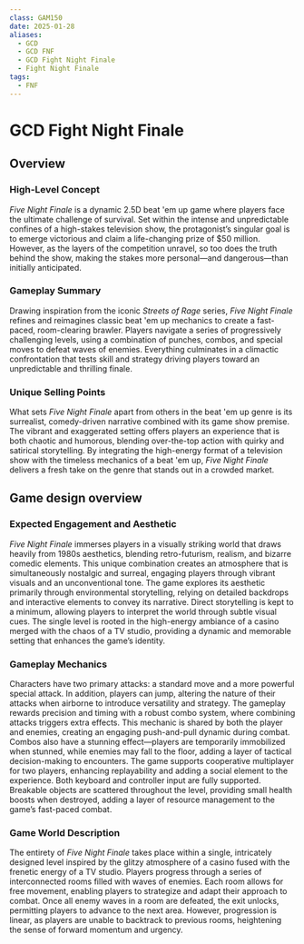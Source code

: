 ```yaml
---
class: GAM150
date: 2025-01-28
aliases:
  - GCD
  - GCD FNF
  - GCD Fight Night Finale
  - Fight Night Finale
tags:
  - FNF
---
```

# GCD Fight Night Finale
## Overview
### **High-Level Concept**  
_Five Night Finale_ is a dynamic 2.5D beat 'em up game where players face the ultimate challenge of survival. Set within the intense and unpredictable confines of a high-stakes television show, the protagonist’s singular goal is to emerge victorious and claim a life-changing prize of $50 million. However, as the layers of the competition unravel, so too does the truth behind the show, making the stakes more personal—and dangerous—than initially anticipated.
### **Gameplay Summary**  
Drawing inspiration from the iconic _Streets of Rage_ series, _Five Night Finale_ refines and reimagines classic beat 'em up mechanics to create a fast-paced, room-clearing brawler. Players navigate a series of progressively challenging levels, using a combination of punches, combos, and special moves to defeat waves of enemies. Everything culminates in a climactic confrontation that tests skill and strategy driving players toward an unpredictable and thrilling finale.
### **Unique Selling Points**  
What sets _Five Night Finale_ apart from others in the beat 'em up genre is its surrealist, comedy-driven narrative combined with its game show premise. The vibrant and exaggerated setting offers players an experience that is both chaotic and humorous, blending over-the-top action with quirky and satirical storytelling. By integrating the high-energy format of a television show with the timeless mechanics of a beat 'em up, _Five Night Finale_ delivers a fresh take on the genre that stands out in a crowded market.
## Game design overview
### **Expected Engagement and Aesthetic**  
_Five Night Finale_ immerses players in a visually striking world that draws heavily from 1980s aesthetics, blending retro-futurism, realism, and bizarre comedic elements. This unique combination creates an atmosphere that is simultaneously nostalgic and surreal, engaging players through vibrant visuals and an unconventional tone. The game explores its aesthetic primarily through environmental storytelling, relying on detailed backdrops and interactive elements to convey its narrative. Direct storytelling is kept to a minimum, allowing players to interpret the world through subtle visual cues. The single level is rooted in the high-energy ambiance of a casino merged with the chaos of a TV studio, providing a dynamic and memorable setting that enhances the game’s identity.
### **Gameplay Mechanics**  
Characters have two primary attacks: a standard move and a more powerful special attack. In addition, players can jump, altering the nature of their attacks when airborne to introduce versatility and strategy. The gameplay rewards precision and timing with a robust combo system, where combining attacks triggers extra effects. This mechanic is shared by both the player and enemies, creating an engaging push-and-pull dynamic during combat. Combos also have a stunning effect—players are temporarily immobilized when stunned, while enemies may fall to the floor, adding a layer of tactical decision-making to encounters.
The game supports cooperative multiplayer for two players, enhancing replayability and adding a social element to the experience. Both keyboard and controller input are fully supported. Breakable objects are scattered throughout the level, providing small health boosts when destroyed, adding a layer of resource management to the game’s fast-paced combat.
### **Game World Description**  
The entirety of _Five Night Finale_ takes place within a single, intricately designed level inspired by the glitzy atmosphere of a casino fused with the frenetic energy of a TV studio. Players progress through a series of interconnected rooms filled with waves of enemies. Each room allows for free movement, enabling players to strategize and adapt their approach to combat. Once all enemy waves in a room are defeated, the exit unlocks, permitting players to advance to the next area. However, progression is linear, as players are unable to backtrack to previous rooms, heightening the sense of forward momentum and urgency.